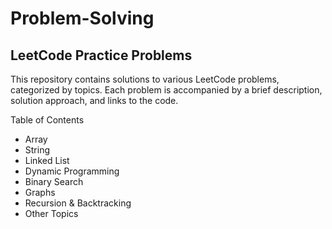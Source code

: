 # Problem-Solving

<h2>LeetCode Practice Problems</h2>


This repository contains solutions to various LeetCode problems, categorized by topics. Each problem is accompanied by a brief description, solution approach, and links to the code.

Table of Contents
<ul>
  <li>
    Array</li>
<li>String</li>
<li>Linked List</li>
<li>Dynamic Programming</li>
<li>Binary Search</li>
<li>Graphs</li>
<li>Recursion & Backtracking</li>
<li>Other Topics</li>
  
</ul>

